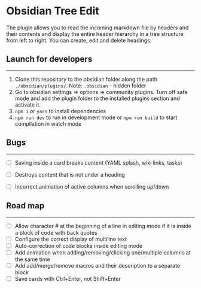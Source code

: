 # Obsidian Tree Edit

The plugin allows you to read the incoming markdown file by headers and their contents and display the entire header hierarchy in a tree structure from left to right. You can create, edit and delete headings.


## Launch for developers 
*** 

1. Clone this repository to the obsidian folder along the path `./obsidian/plugins/`. Note: `.obsidian` - hidden folder
2. Go to obsidian settings => options => community plugins. Turn off safe mode and add the plugin folder to the installed plugins section and activate it.
3. `npm i` or `yarn` to install dependencies
4. `npm run dev` to run in development mode or `npm run build` to start compilation in watch mode



## Bugs
***

- [ ] Saving inside a card breaks content (YAML splash, wiki links, tasks)
- [ ] Destroys content that is not under a heading
- [ ] Incorrect animation of active columns when scrolling up/down


## Road map
*** 

- [ ] Allow character # at the beginning of a line in editing mode if it is inside a block of code with back quotes
- [ ] Configure the correct display of multiline text
- [ ] Auto-correction of code blocks inside editing mode
- [ ] Add animation when adding/removing/clicking one/multiple columns at the same time
- [ ] Add add/merge/remove macros and their description to a separate block
- [ ] Save cards with Ctrl+Enter, not Shift+Enter